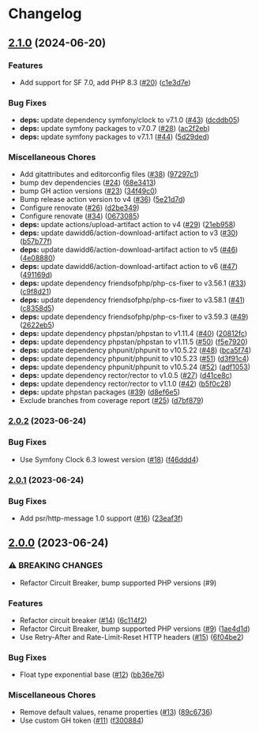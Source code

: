 # Changelog

## [2.1.0](https://github.com/ksaveras/circuit-breaker/compare/v2.0.2...v2.1.0) (2024-06-20)


### Features

* Add support for SF 7.0, add PHP 8.3 ([#20](https://github.com/ksaveras/circuit-breaker/issues/20)) ([c1e3d7e](https://github.com/ksaveras/circuit-breaker/commit/c1e3d7e093dca649c3a0020ed6e28669c5b40d0a))


### Bug Fixes

* **deps:** update dependency symfony/clock to v7.1.0 ([#43](https://github.com/ksaveras/circuit-breaker/issues/43)) ([dcddb05](https://github.com/ksaveras/circuit-breaker/commit/dcddb05276a69c7cdf0dad66b3ab011ed38b6a8c))
* **deps:** update symfony packages to v7.0.7 ([#28](https://github.com/ksaveras/circuit-breaker/issues/28)) ([ac2f2eb](https://github.com/ksaveras/circuit-breaker/commit/ac2f2eb207c36211fc7cdbd7ece51f238e9e21ff))
* **deps:** update symfony packages to v7.1.1 ([#44](https://github.com/ksaveras/circuit-breaker/issues/44)) ([5d29ded](https://github.com/ksaveras/circuit-breaker/commit/5d29dedc5ddc3eeb3f3ebc57bcdf614b3a9b12ad))


### Miscellaneous Chores

* Add gitattributes and editorconfig files ([#38](https://github.com/ksaveras/circuit-breaker/issues/38)) ([97297c1](https://github.com/ksaveras/circuit-breaker/commit/97297c11628a3b09d0087bff06aa8f69914c99a0))
* bump dev dependencies ([#24](https://github.com/ksaveras/circuit-breaker/issues/24)) ([68e3413](https://github.com/ksaveras/circuit-breaker/commit/68e3413e595b161cb80e3ec458f0bac760f6632a))
* bump GH action versions ([#23](https://github.com/ksaveras/circuit-breaker/issues/23)) ([34f49c0](https://github.com/ksaveras/circuit-breaker/commit/34f49c0cfd64dd5c59da7848fbbe427d6f7d3c1f))
* Bump release action version to v4 ([#36](https://github.com/ksaveras/circuit-breaker/issues/36)) ([5e21d7d](https://github.com/ksaveras/circuit-breaker/commit/5e21d7d39076a5354d6ede112b3e17ed98ad1913))
* Configure renovate ([#26](https://github.com/ksaveras/circuit-breaker/issues/26)) ([d2be349](https://github.com/ksaveras/circuit-breaker/commit/d2be3494eb8aa7e2bd65d0e0c167e7593f7abead))
* Configure renovate ([#34](https://github.com/ksaveras/circuit-breaker/issues/34)) ([0673085](https://github.com/ksaveras/circuit-breaker/commit/0673085f56527608b2d22ef10aae613be54b1b93))
* **deps:** update actions/upload-artifact action to v4 ([#29](https://github.com/ksaveras/circuit-breaker/issues/29)) ([21eb958](https://github.com/ksaveras/circuit-breaker/commit/21eb958de532239bf69952fea2be921396d6705d))
* **deps:** update dawidd6/action-download-artifact action to v3 ([#30](https://github.com/ksaveras/circuit-breaker/issues/30)) ([b57b77f](https://github.com/ksaveras/circuit-breaker/commit/b57b77f58e109ec31dddb39201ef06ca932d4316))
* **deps:** update dawidd6/action-download-artifact action to v5 ([#46](https://github.com/ksaveras/circuit-breaker/issues/46)) ([4e08880](https://github.com/ksaveras/circuit-breaker/commit/4e088808cdfaac787713a2d1782b3af78cfec0da))
* **deps:** update dawidd6/action-download-artifact action to v6 ([#47](https://github.com/ksaveras/circuit-breaker/issues/47)) ([491169d](https://github.com/ksaveras/circuit-breaker/commit/491169db8520a79bcac2e1269899277ff7e6b444))
* **deps:** update dependency friendsofphp/php-cs-fixer to v3.56.1 ([#33](https://github.com/ksaveras/circuit-breaker/issues/33)) ([c9f8d21](https://github.com/ksaveras/circuit-breaker/commit/c9f8d21b1f34c32a7882368e347d071d346b4404))
* **deps:** update dependency friendsofphp/php-cs-fixer to v3.58.1 ([#41](https://github.com/ksaveras/circuit-breaker/issues/41)) ([c8358d5](https://github.com/ksaveras/circuit-breaker/commit/c8358d5b393af3b87c20101b9c1ac0b3a6b5ff86))
* **deps:** update dependency friendsofphp/php-cs-fixer to v3.59.3 ([#49](https://github.com/ksaveras/circuit-breaker/issues/49)) ([2622eb5](https://github.com/ksaveras/circuit-breaker/commit/2622eb52889855d3f5fccb6606083b3760a7c309))
* **deps:** update dependency phpstan/phpstan to v1.11.4 ([#40](https://github.com/ksaveras/circuit-breaker/issues/40)) ([20812fc](https://github.com/ksaveras/circuit-breaker/commit/20812fc82eb4679721ec90632eec8ca7eea088cf))
* **deps:** update dependency phpstan/phpstan to v1.11.5 ([#50](https://github.com/ksaveras/circuit-breaker/issues/50)) ([f5e7920](https://github.com/ksaveras/circuit-breaker/commit/f5e792029496a9c7293a8349ac49b3dec30764dc))
* **deps:** update dependency phpunit/phpunit to v10.5.22 ([#48](https://github.com/ksaveras/circuit-breaker/issues/48)) ([bca5f74](https://github.com/ksaveras/circuit-breaker/commit/bca5f7424cac06bbe3a3e1ac68299eadacefe059))
* **deps:** update dependency phpunit/phpunit to v10.5.23 ([#51](https://github.com/ksaveras/circuit-breaker/issues/51)) ([d3f91c4](https://github.com/ksaveras/circuit-breaker/commit/d3f91c4e884b18adaba798cc0e1203d8350fd6b5))
* **deps:** update dependency phpunit/phpunit to v10.5.24 ([#52](https://github.com/ksaveras/circuit-breaker/issues/52)) ([adf1053](https://github.com/ksaveras/circuit-breaker/commit/adf1053342da40ee995f9319d3e067679323f9b3))
* **deps:** update dependency rector/rector to v1.0.5 ([#27](https://github.com/ksaveras/circuit-breaker/issues/27)) ([d41ce8c](https://github.com/ksaveras/circuit-breaker/commit/d41ce8c0150cd46ff742966d41ec7532a565b8ab))
* **deps:** update dependency rector/rector to v1.1.0 ([#42](https://github.com/ksaveras/circuit-breaker/issues/42)) ([b5f0c28](https://github.com/ksaveras/circuit-breaker/commit/b5f0c28b318ef25e286be40831aa6072cb83558b))
* **deps:** update phpstan packages ([#39](https://github.com/ksaveras/circuit-breaker/issues/39)) ([d8ef6e5](https://github.com/ksaveras/circuit-breaker/commit/d8ef6e59aa5a9a7a6a86581d1da5f72b22af4f5e))
* Exclude branches from coverage report ([#25](https://github.com/ksaveras/circuit-breaker/issues/25)) ([d7bf879](https://github.com/ksaveras/circuit-breaker/commit/d7bf879b8402b6de9b7433355b7be79e6044dea9))

### [2.0.2](https://www.github.com/ksaveras/circuit-breaker/compare/v2.0.1...v2.0.2) (2023-06-24)


### Bug Fixes

* Use Symfony Clock 6.3 lowest version ([#18](https://www.github.com/ksaveras/circuit-breaker/issues/18)) ([f46ddd4](https://www.github.com/ksaveras/circuit-breaker/commit/f46ddd4dc72306f497fa822f87e44c045eb3b5e5))

### [2.0.1](https://www.github.com/ksaveras/circuit-breaker/compare/v2.0.0...v2.0.1) (2023-06-24)


### Bug Fixes

* Add psr/http-message 1.0 support ([#16](https://www.github.com/ksaveras/circuit-breaker/issues/16)) ([23eaf3f](https://www.github.com/ksaveras/circuit-breaker/commit/23eaf3fd9e44843b8699a0e4839910bbb501d8f5))

## [2.0.0](https://www.github.com/ksaveras/circuit-breaker/compare/v1.0.0...v2.0.0) (2023-06-24)


### ⚠ BREAKING CHANGES

* Refactor Circuit Breaker, bump supported PHP versions (#9)

### Features

* Refactor circuit breaker ([#14](https://www.github.com/ksaveras/circuit-breaker/issues/14)) ([6c114f2](https://www.github.com/ksaveras/circuit-breaker/commit/6c114f23f3c85867ee2dc4fd0f0aed4b0319e44d))
* Refactor Circuit Breaker, bump supported PHP versions ([#9](https://www.github.com/ksaveras/circuit-breaker/issues/9)) ([1ae4d1d](https://www.github.com/ksaveras/circuit-breaker/commit/1ae4d1d2dba5ea02b7531df285fa3d87d71bff72))
* Use Retry-After and Rate-Limit-Reset HTTP headers ([#15](https://www.github.com/ksaveras/circuit-breaker/issues/15)) ([6f04be2](https://www.github.com/ksaveras/circuit-breaker/commit/6f04be2ce65ace39288b0d159db2e15c0511fb19))


### Bug Fixes

* Float type exponential base ([#12](https://www.github.com/ksaveras/circuit-breaker/issues/12)) ([bb36e76](https://www.github.com/ksaveras/circuit-breaker/commit/bb36e7650a05ee0e7a861a82e0d816606d313a4e))


### Miscellaneous Chores

* Remove default values, rename properties ([#13](https://www.github.com/ksaveras/circuit-breaker/issues/13)) ([89c6736](https://www.github.com/ksaveras/circuit-breaker/commit/89c6736fe0a89552ae62625a3482f0157056e1b3))
* Use custom GH token ([#11](https://www.github.com/ksaveras/circuit-breaker/issues/11)) ([f300884](https://www.github.com/ksaveras/circuit-breaker/commit/f30088429e80025656447663ecb69586bf30b492))
